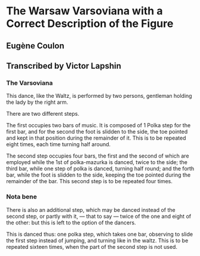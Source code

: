 # The Warsaw Varsoviana with a Correct Description of the Figure
## Eugène Coulon
## Transcribed by Victor Lapshin

### The Varsoviana


This dance, like the Waltz, is performed by two persons, gentleman holding the lady by the right arm.

There are two different steps.

The first occupies two bars of music. It is composed of 1 Polka step for the first bar, and for the second the foot is slidden to the side, the toe pointed and kept in that position during the remainder of it. This is to be repeated eight times, each time turning half around.

The second step occupies four bars, the first and the second of which are employed while the 1st of polka-mazurka is danced, twice to the side; the third bar, while one step of polka is danced, turning half round; and the forth bar, while the foot is slidden to the side, keeping the toe pointed during the remainder of the bar. This second step is to be repeated four times.

### Nota bene

There is also an additional step, which may be danced instead of the second step, or partly with it, — that to say — twice of the one and eight of the other: but this is left to the option of the dancers.

This is danced thus: one polka step, which takes one bar, observing to slide the first step instead of jumping, and turning like in the waltz. This is to be repeated sixteen times, when the part of the second step is not used.
